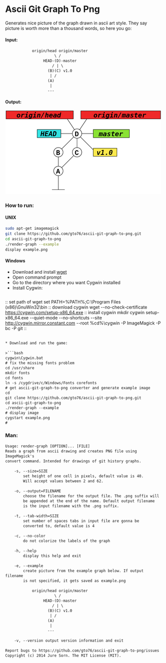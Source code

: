 Ascii Git Graph To Png
======================

Generates nice picture of the graph drawn in ascii art style. They say picture is worth more than a thousand words, so here you go:

#### Input:
```
			origin/head origin/master
			          \ /
			     HEAD-(D)-master 
			         / | \
			       (B)(C) v1.0     
			        | /          
			       (A)         
			        |     
			       ---
```

#### Output:
![Alt text](/doc/example.png?raw=true "Screenshot")

### How to run:
#### UNIX
```bash
sudo apt-get imagemagick
git clone https://github.com/gto76/ascii-git-graph-to-png.git
cd ascii-git-graph-to-png
./render-graph --example
display example.png
```

#### Windows

* Download and install [wget](http://sourceforge.net/projects/gnuwin32/files/wget/1.11.4-1/wget-1.11.4-1-setup.exe/download)
* Open command prompt
* Go to the directory where you want Cygwin installed
* Install Cygwin:

>```bat
:: set path of wget
set PATH=%PATH%;C:\Program Files (x86)\GnuWin32\bin
:: download cygwin
wget --no-check-certificate https://cygwin.com/setup-x86_64.exe
:: install cygwin
mkdir cygwin
setup-x86_64.exe --quiet-mode --no-shortcuts --site http://cygwin.mirror.constant.com --root %cd%\cygwin -P ImageMagick -P bc -P git
::
```

* Download and run the game:

>```bash
cygwin\Cygwin.bat
# fix the missing fonts problem
cd /usr/share
mkdir fonts
cd fonts
ln -s /cygdrive/c/Windows/Fonts corefonts
# get ascii-git-graph-to-png converter and generate example image
cd
git clone https://github.com/gto76/ascii-git-graph-to-png.git
cd ascii-git-graph-to-png
./render-graph --example
# display image
cygstart example.png
#
```

### Man:
```
Usage: render-graph [OPTION]... [FILE]
Reads a graph from ascii drawing and creates PNG file using ImageMagick's 
convert command. Intended for drawings of git history graphs.

	-s, --size=SIZE
		set height of one cell in pixels, default value is 40.
		Will accept values between 2 and 62.

	-o, --output=FILENAME
		choose the filename for the output file. The .png suffix will
		be appended at the end of the name. Default output filename
		is the input filename with the .png suffix.

	-t, --tab-width=SIZE
		set number of spaces tabs in input file are gonna be 
		converted to, default value is 4

	-c, --no-color
		do not colorize the labels of the graph

	-h, --help
		display this help and exit

	-e, --example
		create picture from the example graph below. If output filename
		is not specified, it gets saved as example.png

			origin/head origin/master
			          \ /
			     HEAD-(D)-master 
			         / | \
			       (B)(C) v1.0     
			        | /          
			       (A)         
			        |     
			       ---

	-v, --version output version information and exit

Report bugs to https://github.com/gto76/ascii-git-graph-to-png/issues
Copyright (c) 2014 Jure Sorn. The MIT License (MIT).
```

